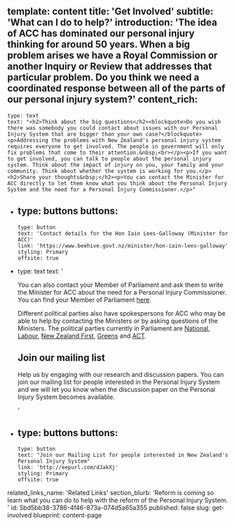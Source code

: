 template: content
title: 'Get Involved'
subtitle: 'What can I do to help?'
introduction: 'The idea of ACC has dominated our personal injury thinking for around 50 years. When a big problem arises we have a Royal Commission or another Inquiry or Review that addresses that particular problem. Do you think we need a coordinated response between all of the parts of our personal injury system?'
content_rich:
  -
    type: text
    text: "<h2>Think about the big questions</h2><blockquote>Do you wish there was somebody you could contact about issues with our Personal Injury System that are bigger than your own case?</blockquote><p>Addressing the problems with New Zealand's personal injury system requires everyone to get involved. The people in government will only fix problems that come to their attention.&nbsp;<br></p><p>If you want to get involved, you can talk to people about the personal injury system. Think about the impact of injury on you, your family and your community. Think about whether the system is working for you.</p><h2>Share your thoughts&nbsp;</h2><p>You can contact the Minister for ACC directly to let them know what you think about the Personal Injury System and the need for a Personal Injury Commissioner.</p>"
  -
    type: buttons
    buttons:
      -
        type: button
        text: 'Contact details for the Hon Iain Lees-Galloway (Minister for ACC)'
        link: 'https://www.beehive.govt.nz/minister/hon-iain-lees-galloway'
        styling: Primary
        offsite: true
  -
    type: text
    text: '<p>You can also contact your Member of Parliament and ask them to write the Minister for ACC about the need for a Personal Injury Commissioner. You can find your Member of Parliament <a href="https://www.elections.org.nz/voters/find-my-electorate">here</a>.</p><p>Different political parties also have spokespersons for ACC who may be able to help by contacting the Ministers or by asking questions of the Ministers. The political parties currently in Parliament are <a href="https://www.national.org.nz/">National</a>, <a href="https://www.labour.org.nz/">Labour</a>, <a href="https://www.nzfirst.org.nz/">New Zealand First</a>, <a href="https://www.greens.org.nz/">Greens</a> and <a href="http://www.act.org.nz/">ACT</a>.&nbsp;</p><h2>Join our&nbsp;mailing list&nbsp;</h2><p>Help us by engaging with our research and discussion papers. You can join our mailing list for people interested in the Personal Injury System and we will let you know when the discussion paper on the Personal Injury System becomes available.&nbsp;</p>'
  -
    type: buttons
    buttons:
      -
        type: button
        text: "Join our Mailing List for people interested in New Zealand's Personal Injury System"
        link: 'http://eepurl.com/dJakXj'
        styling: Primary
        offsite: true
related_links_name: 'Related Links'
section_blurb: 'Reform is coming so learn what you can do to help with the reform of the Personal Injury System. '
id: 5bd5bb38-3786-4f46-873a-074d5a65a355
published: false
slug: get-involved
blueprint: content-page
